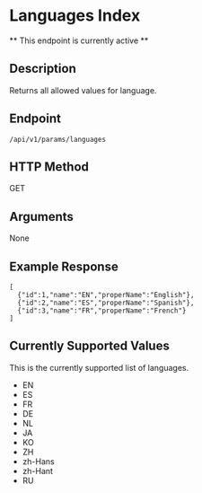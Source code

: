 # Languages Index
** This endpoint is currently active **

## Description
Returns all allowed values for language.

## Endpoint
`/api/v1/params/languages`

## HTTP Method
GET

## Arguments
None

## Example Response

```
[
  {"id":1,"name":"EN","properName":"English"},
  {"id":2,"name":"ES","properName":"Spanish"},
  {"id":3,"name":"FR","properName":"French"}
]
```

## Currently Supported Values
This is the currently supported list of languages.

* EN
* ES
* FR
* DE
* NL
* JA
* KO
* ZH
* zh-Hans
* zh-Hant
* RU
